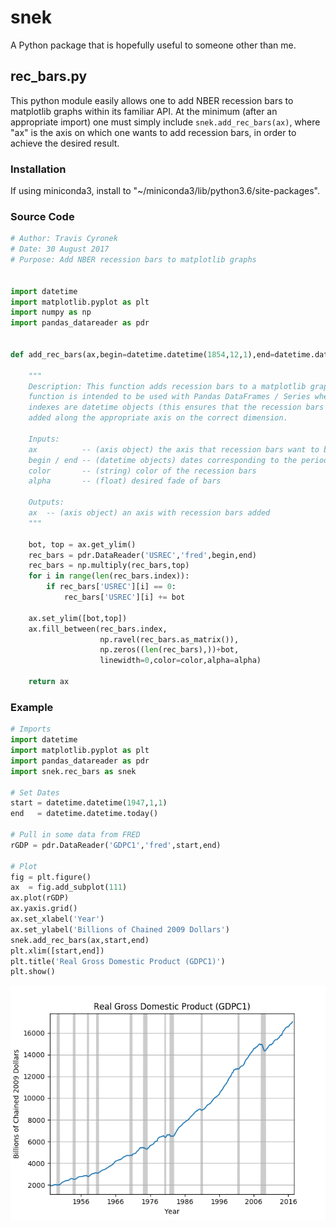 # snek
A Python package that is hopefully useful to someone other than me.

## rec_bars.py
This python module easily allows one to add NBER recession bars to matplotlib graphs within its familiar API. At the minimum (after an appropriate import) one must simply include `snek.add_rec_bars(ax)`, where "ax" is the axis on which one wants to add recession bars, in order to achieve the desired result.

### Installation
If using miniconda3, install to "~/miniconda3/lib/python3.6/site-packages".

### Source Code
```python
# Author: Travis Cyronek
# Date: 30 August 2017
# Purpose: Add NBER recession bars to matplotlib graphs


import datetime
import matplotlib.pyplot as plt
import numpy as np
import pandas_datareader as pdr


def add_rec_bars(ax,begin=datetime.datetime(1854,12,1),end=datetime.datetime.today(),color='k',alpha=.2):

    """
    Description: This function adds recession bars to a matplotlib graph. The
    function is intended to be used with Pandas DataFrames / Series where the
    indexes are datetime objects (this ensures that the recession bars are
    added along the appropriate axis on the correct dimension.

    Inputs:
    ax          -- (axis object) the axis that recession bars want to be added to
    begin / end -- (datetime objects) dates corresponding to the period of interest
    color       -- (string) color of the recession bars
    alpha       -- (float) desired fade of bars

    Outputs:
    ax  -- (axis object) an axis with recession bars added
    """

    bot, top = ax.get_ylim()
    rec_bars = pdr.DataReader('USREC','fred',begin,end)
    rec_bars = np.multiply(rec_bars,top)
    for i in range(len(rec_bars.index)):
        if rec_bars['USREC'][i] == 0:
            rec_bars['USREC'][i] += bot

    ax.set_ylim([bot,top])
    ax.fill_between(rec_bars.index,
                    np.ravel(rec_bars.as_matrix()),
                    np.zeros((len(rec_bars),))+bot,
                    linewidth=0,color=color,alpha=alpha)

    return ax
```    

### Example
```python
# Imports
import datetime
import matplotlib.pyplot as plt
import pandas_datareader as pdr
import snek.rec_bars as snek

# Set Dates
start = datetime.datetime(1947,1,1)
end   = datetime.datetime.today()

# Pull in some data from FRED
rGDP = pdr.DataReader('GDPC1','fred',start,end)

# Plot
fig = plt.figure()
ax  = fig.add_subplot(111)
ax.plot(rGDP)
ax.yaxis.grid()
ax.set_xlabel('Year')
ax.set_ylabel('Billions of Chained 2009 Dollars')
snek.add_rec_bars(ax,start,end)
plt.xlim([start,end])
plt.title('Real Gross Domestic Product (GDPC1)')
plt.show()
```

![Alt text](images/rec_bars_example.png?raw=true "Test of Recession Bars")
